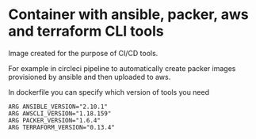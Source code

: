 # Container with ansible, packer, aws and terraform CLI tools
Image created for the purpose of CI/CD tools. 

For example in circleci pipeline to automatically create packer images provisioned by ansible and then uploaded to aws.

In dockerfile you can specify which version of tools you need

```
ARG ANSIBLE_VERSION="2.10.1"
ARG AWSCLI_VERSION="1.18.159"
ARG PACKER_VERSION="1.6.4"
ARG TERRAFORM_VERSION="0.13.4"
```
